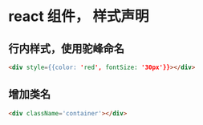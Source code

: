 # react 组件， 样式声明
## 行内样式，使用驼峰命名
```html
<div style={{color: 'red', fontSize: '30px'}}></div>
```
## 增加类名
```html
<div className='container'></div>
```
